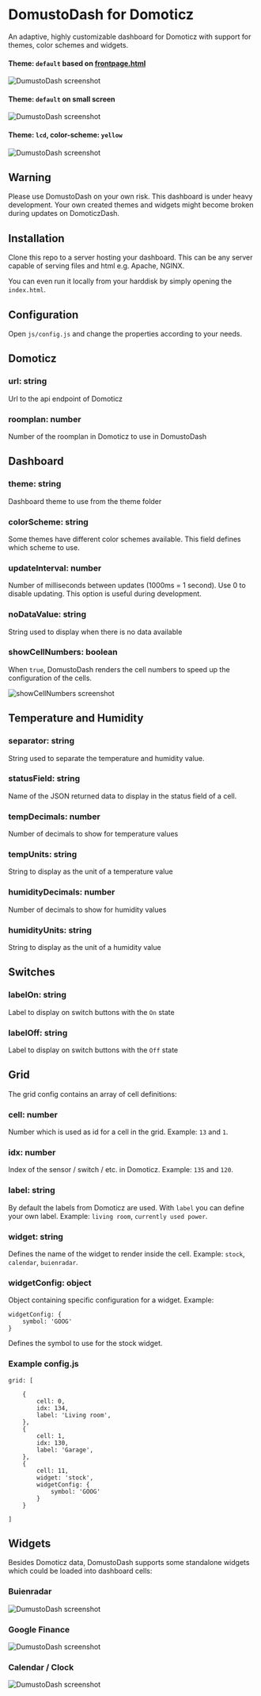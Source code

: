 # DomustoDash for Domoticz
An adaptive, highly customizable dashboard for Domoticz with support for themes, color schemes and widgets.

#### Theme: `default` based on [frontpage.html](https://www.domoticz.com/forum/viewtopic.php?f=8&t=4698)
![DumustoDash screenshot](http://usto.nl/misc/domusto/DomustoDash-desktop.png)

#### Theme: `default` on small screen
![DumustoDash screenshot](http://usto.nl/misc/domusto/DomustoDash-small.png)

#### Theme: `lcd`, color-scheme: `yellow`
![DumustoDash screenshot](http://usto.nl/misc/domusto/theme-lcd-yellow.png)

## Warning
Please use DomustoDash on your own risk. This dashboard is under heavy development. Your own created themes and widgets might become broken during updates on DomoticzDash.

## Installation
Clone this repo to a server hosting your dashboard. This can be any server capable of serving files and html e.g. Apache, NGINX.

You can even run it locally from your harddisk by simply opening the `index.html`.

## Configuration
Open `js/config.js` and change the properties according to your needs.


## Domoticz

### url: string
Url to the api endpoint of Domoticz

### roomplan: number
Number of the roomplan in Domoticz to use in DomustoDash


## Dashboard

### theme: string
Dashboard theme to use from the theme folder

### colorScheme: string
Some themes have different color schemes available. This field defines which scheme to use.

### updateInterval: number
Number of milliseconds between updates (1000ms = 1 second). Use 0 to disable updating. This option is useful during development.

### noDataValue: string
String used to display when there is no data available

### showCellNumbers: boolean
When `true`, DomustoDash renders the cell numbers to speed up the configuration of the cells.

![showCellNumbers screenshot](http://usto.nl/misc/domusto/DomustoDash-showCellNumbers.png)

## Temperature and Humidity

### separator: string
String used to separate the temperature and humidity value.

### statusField: string
Name of the JSON returned data to display in the status field of a cell.

### tempDecimals: number
Number of decimals to show for temperature values

### tempUnits: string
String to display as the unit of a temperature value

### humidityDecimals: number
Number of decimals to show for humidity values

### humidityUnits: string
String to display as the unit of a humidity value


## Switches

### labelOn: string
Label to display on switch buttons with the `On` state

### labelOff: string
Label to display on switch buttons with the `Off` state


## Grid

The grid config contains an array of cell definitions:

### cell: number
Number which is used as id for a cell in the grid. Example: `13` and `1`.

### idx: number
Index of the sensor / switch / etc. in Domoticz. Example: `135` and `120`.

### label: string
By default the labels from Domoticz are used. With `label` you can define your own label. Example: `living room`, `currently used power`.

### widget: string
Defines the name of the widget to render inside the cell. Example: `stock`, `calendar`, `buienradar`.

### widgetConfig: object
Object containing specific configuration for a widget. Example:
```
widgetConfig: {
    symbol: 'GOOG'
}
```
Defines the symbol to use for the stock widget.


### Example config.js

```
grid: [

    {
        cell: 0,
        idx: 134,
        label: 'Living room',
    },
    {
        cell: 1,
        idx: 130,
        label: 'Garage',
    },
    {
        cell: 11,
        widget: 'stock',
        widgetConfig: {
            symbol: 'GOOG'
        }
    }

]
```

## Widgets

Besides Domoticz data, DomustoDash supports some standalone widgets which could be loaded into dashboard cells:

### Buienradar
![DumustoDash screenshot](http://usto.nl/misc/domusto/widget-buienradar.png)

### Google Finance
![DumustoDash screenshot](http://usto.nl/misc/domusto/widget-finance.png)

### Calendar / Clock
![DumustoDash screenshot](http://usto.nl/misc/domusto/widget-clock.png)
